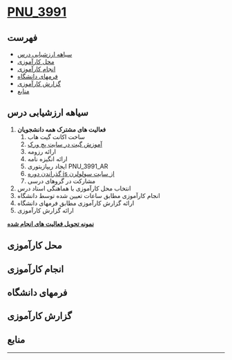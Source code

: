 <a name="TOC"></a>
# [PNU_3991](https://github.com/AliRazavi-edu/PNU_3991#TOC)

## فهرست
- [سیاهه ارزشیابی درس](#Evaluation)
- [محل کارآموزی](#Co)
- [انجام کارآموزی](#Do)
- [فرمهای دانشگاه](#Forms)
- [گزارش کارآموزی](#Report)
- [منابع](#RelatedRef)

<a name="Evaluation"></a>
## سیاهه ارزشیابی درس
1. **فعالیت های مشترک همه دانشجویان**
    1. ساخت اکانت گیت هاب
    2. [آموزش گیت در سایت پچ ورک](http://jlord.us/patchwork/)
    3. ارائه رزومه
    4. ارائه انگیزه نامه
    5. ایجاد ریپازیتوری PNU_3991_AR
    6. [گذراندن دوره js از سایت سولولرن](http://Sololearn.com)
    7. مشارکت در گروهای درسی
2. انتخاب محل کارآموزی با هماهنگی استاد درس
3. انجام کارآموزی مطابق ساعات تعیین شده توسط دانشگاه
4. ارائه گزارش کارآموزی مطابق فرمهای دانشگاه
5. ارائه گزارش کارآموزی
    
[**نمونه تحویل فعالیت های انجام شده**](https://github.com/mir-mohammad/PNU_3991_AR/)

<a name="Co"></a>
## محل کارآموزی

<a name="Do"></a>
## انجام کارآموزی

<a name="Forms"></a>
## فرمهای دانشگاه

<a name="Report"></a>
## گزارش کارآموزی

<a name="RelatedRef"></a>
## منابع


---------------
